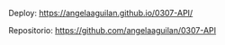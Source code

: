 Deploy:         https://angelaaguilan.github.io/0307-API/

Repositorio:    https://github.com/angelaaguilan/0307-API